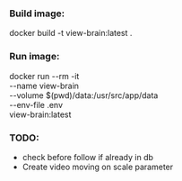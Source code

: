 ### Build image:
docker build -t view-brain:latest .

### Run image:
docker run --rm -it \
    --name view-brain \
    --volume $(pwd)/data:/usr/src/app/data \
    --env-file .env \
    view-brain:latest
    
### TODO:
- check before follow if already in db
- Create video moving on scale parameter
